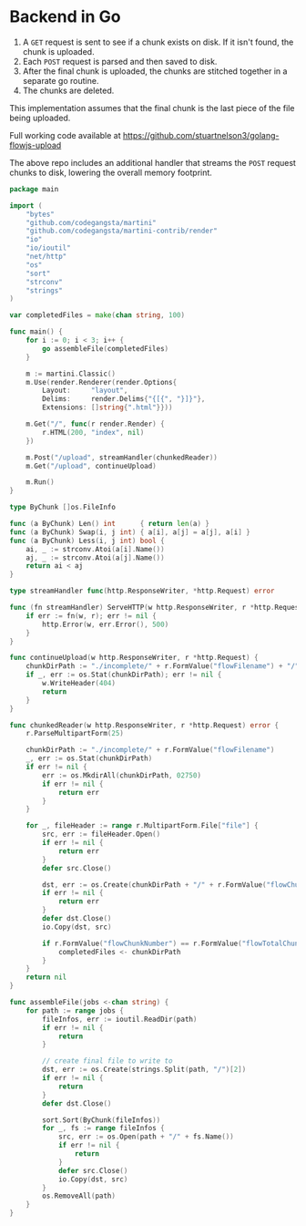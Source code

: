 # Backend in Go

1. A `GET` request is sent to see if a chunk exists on disk. If it isn't found, the chunk is uploaded.
2. Each `POST` request is parsed and then saved to disk.
3. After the final chunk is uploaded, the chunks are stitched together in a separate go routine.
4. The chunks are deleted.

This implementation assumes that the final chunk is the last piece of the file being uploaded.

Full working code available at https://github.com/stuartnelson3/golang-flowjs-upload

The above repo includes an additional handler that streams the `POST` request chunks to disk, lowering the overall memory footprint.

```go
package main

import (
	"bytes"
	"github.com/codegangsta/martini"
	"github.com/codegangsta/martini-contrib/render"
	"io"
	"io/ioutil"
	"net/http"
	"os"
	"sort"
	"strconv"
	"strings"
)

var completedFiles = make(chan string, 100)

func main() {
	for i := 0; i < 3; i++ {
		go assembleFile(completedFiles)
	}

	m := martini.Classic()
	m.Use(render.Renderer(render.Options{
		Layout:     "layout",
		Delims:     render.Delims{"{[{", "}]}"},
		Extensions: []string{".html"}}))

	m.Get("/", func(r render.Render) {
		r.HTML(200, "index", nil)
	})

	m.Post("/upload", streamHandler(chunkedReader))
	m.Get("/upload", continueUpload)

	m.Run()
}

type ByChunk []os.FileInfo

func (a ByChunk) Len() int      { return len(a) }
func (a ByChunk) Swap(i, j int) { a[i], a[j] = a[j], a[i] }
func (a ByChunk) Less(i, j int) bool {
	ai, _ := strconv.Atoi(a[i].Name())
	aj, _ := strconv.Atoi(a[j].Name())
	return ai < aj
}

type streamHandler func(http.ResponseWriter, *http.Request) error

func (fn streamHandler) ServeHTTP(w http.ResponseWriter, r *http.Request) {
	if err := fn(w, r); err != nil {
		http.Error(w, err.Error(), 500)
	}
}

func continueUpload(w http.ResponseWriter, r *http.Request) {
	chunkDirPath := "./incomplete/" + r.FormValue("flowFilename") + "/" + r.FormValue("flowChunkNumber")
	if _, err := os.Stat(chunkDirPath); err != nil {
		w.WriteHeader(404)
		return
	}
}

func chunkedReader(w http.ResponseWriter, r *http.Request) error {
	r.ParseMultipartForm(25)

	chunkDirPath := "./incomplete/" + r.FormValue("flowFilename")
	_, err := os.Stat(chunkDirPath)
	if err != nil {
		err := os.MkdirAll(chunkDirPath, 02750)
		if err != nil {
			return err
		}
	}

	for _, fileHeader := range r.MultipartForm.File["file"] {
		src, err := fileHeader.Open()
		if err != nil {
			return err
		}
		defer src.Close()

		dst, err := os.Create(chunkDirPath + "/" + r.FormValue("flowChunkNumber"))
		if err != nil {
			return err
		}
		defer dst.Close()
		io.Copy(dst, src)

		if r.FormValue("flowChunkNumber") == r.FormValue("flowTotalChunks") {
			completedFiles <- chunkDirPath
		}
	}
	return nil
}

func assembleFile(jobs <-chan string) {
	for path := range jobs {
		fileInfos, err := ioutil.ReadDir(path)
		if err != nil {
			return
		}

		// create final file to write to
		dst, err := os.Create(strings.Split(path, "/")[2])
		if err != nil {
			return
		}
		defer dst.Close()

		sort.Sort(ByChunk(fileInfos))
		for _, fs := range fileInfos {
			src, err := os.Open(path + "/" + fs.Name())
			if err != nil {
				return
			}
			defer src.Close()
			io.Copy(dst, src)
		}
		os.RemoveAll(path)
	}
}
```
